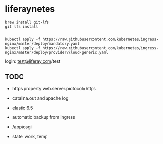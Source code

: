 # liferaynetes


    brew install git-lfs
    git lfs install


    kubectl apply -f https://raw.githubusercontent.com/kubernetes/ingress-nginx/master/deploy/mandatory.yaml
    kubectl apply -f https://raw.githubusercontent.com/kubernetes/ingress-nginx/master/deploy/provider/cloud-generic.yaml


login: test@liferay.com/test


## TODO

 - https property
      web.server.protocol=https
 - catalina.out and apache log
 - elastic 6.5
  - automatic backup from ingress

 - /app/osgi
  - state, work, temp
